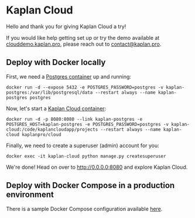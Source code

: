 # Kaplan Cloud

Hello and thank you for giving Kaplan Cloud a try!

If you would like help getting set up or try the demo available at [clouddemo.kaplan.pro](https://clouddemo.kaplan.pro), please reach out to contact@kaplan.pro.

## Deploy with Docker locally

First, we need a [Postgres container](https://hub.docker.com/_/postgres) up and running:

```
docker run -d --expose 5432 -e POSTGRES_PASSWORD=postgres -v kaplan-postgres:/var/lib/postgresql/data --restart always --name kaplan-postgres postgres
```

Now, let's start a [Kaplan Cloud container](https://hub.docker.com/r/kaplanpro/cloud):

```
docker run -d -p 8080:8080 --link kaplan-postgres -e POSTGRES_HOST=kaplan-postgres -e POSTGRES_PASSWORD=postgres -v kaplan-cloud:/code/kaplancloudapp/projects --restart always --name kaplan-cloud kaplanpro/cloud
```

Finally, we need to create a superuser (admin) account for you:
```
docker exec -it kaplan-cloud python manage.py createsuperuser
```

We're done! Head on over to http://0.0.0.0:8080 and explore Kaplan Cloud.

## Deploy with Docker Compose in a production environment

There is a sample Docker Compose configuration available [here](https://github.com/kaplanPRO/kaplan-cloud/tree/main/.docker).
